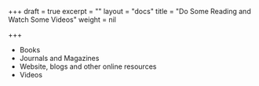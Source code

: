 +++
draft = true
excerpt = ""
layout = "docs"
title = "Do Some Reading and Watch Some Videos"
weight = nil

+++
* Books
* Journals and Magazines
* Website, blogs and other online resources
* Videos